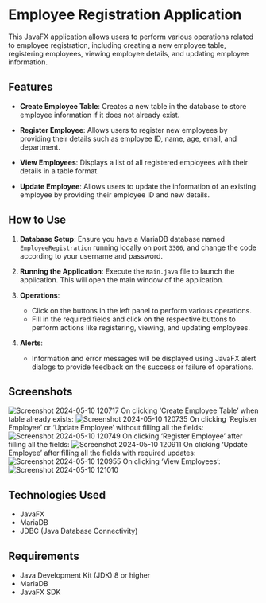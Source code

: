 # Employee Registration Application

This JavaFX application allows users to perform various operations related to employee registration, including creating a new employee table, registering employees, viewing employee details, and updating employee information.

## Features

- **Create Employee Table**: Creates a new table in the database to store employee information if it does not already exist.

- **Register Employee**: Allows users to register new employees by providing their details such as employee ID, name, age, email, and department.

- **View Employees**: Displays a list of all registered employees with their details in a table format.

- **Update Employee**: Allows users to update the information of an existing employee by providing their employee ID and new details.

## How to Use

1. **Database Setup**: Ensure you have a MariaDB database named `EmployeeRegistration` running locally on port `3306`, and change the code according to your username and password.

2. **Running the Application**: Execute the `Main.java` file to launch the application. This will open the main window of the application.

3. **Operations**:
    - Click on the buttons in the left panel to perform various operations.
    - Fill in the required fields and click on the respective buttons to perform actions like registering, viewing, and updating employees.
    
4. **Alerts**:
    - Information and error messages will be displayed using JavaFX alert dialogs to provide feedback on the success or failure of operations.

## Screenshots

![Screenshot 2024-05-10 120717](https://github.com/rheachainani/EmployeeRegistrationApplication/assets/112756676/4c06321d-bcb8-4aaa-a9f5-b8ca085b29f3)
On clicking ‘Create Employee Table’ when table already exists:
![Screenshot 2024-05-10 120735](https://github.com/rheachainani/EmployeeRegistrationApplication/assets/112756676/ba6a9dd2-f05a-4f82-925b-f20370787ddf)
On clicking ‘Register Employee’ or ‘Update Employee’ without filling all the fields:
![Screenshot 2024-05-10 120749](https://github.com/rheachainani/EmployeeRegistrationApplication/assets/112756676/3809cf78-7b47-4a2f-9016-0da370be67ec)
On clicking ‘Register Employee’ after filling all the fields:
![Screenshot 2024-05-10 120911](https://github.com/rheachainani/EmployeeRegistrationApplication/assets/112756676/b79fcce8-e749-475a-af62-600345863f04)
On clicking ‘Update Employee’ after filling all the fields with required updates:
![Screenshot 2024-05-10 120955](https://github.com/rheachainani/EmployeeRegistrationApplication/assets/112756676/34a1122d-c8f2-490a-a428-e53f7be54908)
On clicking ‘View Employees’:
![Screenshot 2024-05-10 121010](https://github.com/rheachainani/EmployeeRegistrationApplication/assets/112756676/0441ca77-90ec-4e17-8b0f-da1766dd6b45)

## Technologies Used

- JavaFX
- MariaDB
- JDBC (Java Database Connectivity)

## Requirements

- Java Development Kit (JDK) 8 or higher
- MariaDB
- JavaFX SDK
